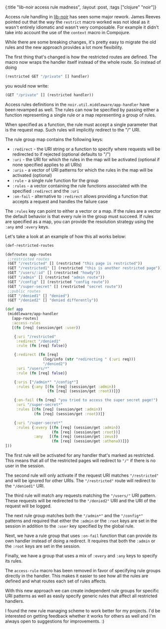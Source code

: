 {:title "lib-noir access rule madness",
 :layout :post,
 :tags ["clojure" "noir"]}

Access rule handling in [lib-noir](https://github.com/noir-clojure/lib-noir) has seen some major rework. James Reeves pointed out that the way the `restrict` macro worked was not ideal as it wasn't entirely idiomatic and wasn't very composable. For example it didn't take into account the use of the `context` macro in Compojure.

While there are some breaking changes, it's pretty easy to migrate the old rules and the new approach provides a lot more flexibility.

The first thing that's changed is how the restricted routes are defined. The macro now wraps the handler itself instead of the whole route. So instead of doing

```clojure
(restricted GET "/private" [] handler)
```

you would now write:

```clojure
(GET "/private" [] (restricted handler))
```

Access rules definitions in the `noir.util.middleware/app-handler` have been revamped as well. The rules can now be specified by passing either a function representing a single rule or a map representing a group of rules.

When specified as a function, the rule must accept a single parameter that is the request map. Such rules will implicitly redirect to the "/" URI.

The rule group map contains the following keys:

* `:redirect` - the URI string or a function to specify where requests will be redirected to if rejected (optional defaults to "/")
* `:uri` - the URI for which the rules in the map will be activated (optional if none specified applies to all URIs)
* `:uris` - a vector of URI patterns for which the rules in the map will be activated (optional)
* `:rule` - a single rule function for the group
* `:rules` - a vector containing the rule functions associated with the specified `:redirect` and the `:uri`
* `:on-fail` - alternative to `:redirect` allows providing a function that accepts a request and handles the failure case

The `:rules` key can point to either a vector or a map. If the rules are a vector the default behavior is that every rule in the group must succeed. If rules are specified as a map, you can provide the resolution strategy using the `:any` and `:every` keys.

Let's take a look at an example of how this all works below:

```clojure
(def-restricted-routes

(defroutes app-routes
 ;;restricted routes
 (GET "/restricted" [] (restricted "this page is restricted"))
 (GET "/restricted1" [] (restricted "this is another restricted page"))
 (GET "/users/:id" [] (restricted "howdy"))
 (GET "/admin" [] (restricted "admin route"))
 (GET "/config" [] (restricted "config route"))
 (GET "/super-secret" [] (restricted "secret route"))
 ;;public routes
 (GET "/denied1" [] "denied")
 (GET "/denied2" [] "denied differently"))

(def app 
 (middleware/app-handler 
   [app-routes]
   :access-rules 
   [(fn [req] (session/get :user))

    {:uri "/restricted"
     :redirect "/denied1"
     :rule (fn [req] false)}

    {:redirect (fn [req] 
                 (log/info (str "redirecting " (:uri req)))
                 "/denied2")
     :uri "/users/*"
     :rule (fn [req] false)}

    {:uris ["/admin*" "/config*"]
     :rules {:any [(fn [req] (session/get :admin))
                   (fn [req] (session/get :root))]}}

    {:on-fail (fn [req] "you tried to access the super secret page!")
     :uri "/super-secret*"
     :rules [(fn [req] (session/get :admin))
             (fn [req] (session/get :root))]}

    {:uri "/super-secret*"
     :rules {:every [(fn [req] (session/get :admin))
                     (fn [req] (session/get :root))]
             :any   [(fn [req] (session/get :zeus))
                     (fn [req] (session/get :athena))]}}
]))
```

The first rule will be activated for any handler that's marked as restricted. This means that all of the restricted pages will redirect to `"/"` if there is no user in the session.

The second rule will only activate if the request URI matches `"/restricted"` and will be ignored for other URIs. The `"/restricted"` route will redirect to the `"/denied1"` URI.

The third rule will match any requests matching the `"/users/"` URI pattern. These requests will be redirected to the `"/denied2"` URI and the URI of the request will be logged.

The next rule group matches both the `"/admin*"` and the `"/config*"` patterns and required that either the `:admin` or the `:root` keys are set in the session in addition to the `:user` key specified by the global rule.

Next, we have a rule group that uses `:on-fail` function that can provide its own handler instead of doing a redirect. It requires that both  the `:admin` or the `:root` keys are set in the session.

Finally, we have a group that uses a mix of `:every` and `:any` keys to specify its rules.

The `access-rule` macro has been removed in favor of specifying rule groups directly in the handler. This makes it easier to see how all the rules are defined and what routes each set of rules affects.

With this new approach we can create independent rule groups for specific URI patterns as well as easily specify generic rules that affect all restricted handlers.

I found the new rule managing scheme to work better for my projects. I'd be interested on getting feedback whether it works for others as well and I'm always open to suggestions for improvements. :)